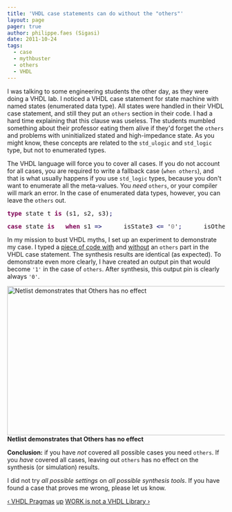 ```yaml
---
title: 'VHDL case statements can do without the "others"'
layout: page 
pager: true
author: philippe.faes (Sigasi)
date: 2011-10-24
tags: 
  - case
  - mythbuster
  - others
  - VHDL
---
```

<div class="content">
<p>I was talking to some engineering students the other day, as they were doing a <span class="caps">VHDL</span> lab. I noticed a <span class="caps">VHDL</span> case statement for state machine with named states (enumerated data type). All states were handled in their <span class="caps">VHDL</span> case statement, and still they put an <code>others</code> section in their code. I had a hard time explaining that this clause was useless. The students mumbled something about their professor eating them alive if they'd forget the <code>others</code> and problems with uninitialized stated and high-impedance state. As you might know, these concepts are related to the <code>std_ulogic</code> and <code>std_logic</code> type, but not to enumerated types. </p>	<p>The <span class="caps">VHDL</span> language will force you to cover all cases. If you do not account for all cases, you are required to write a fallback case (<code>when others</code>), and that is what usually happens if you use <code>std_logic</code> types, because you don't want to enumerate all the meta-values. You <em>need</em> <code>others</code>, or your compiler will mark an error. In the case of enumerated data types, however, you can leave the <code>others</code> out.<br/></p><div class="geshifilter"><pre class="vhdl geshifilter-vhdl" style="font-family:monospace;"><span style="color: #7f0055; font-weight: bold;">type</span> state_t <span style="color: #7f0055; font-weight: bold;">is</span> <span style="color: #000000;">(</span>s1, s2, s3<span style="color: #000000;">)</span><span style="color: #000066;">;</span></pre></div><div class="geshifilter"><pre class="vhdl geshifilter-vhdl" style="font-family:monospace;"><span style="color: #7f0055; font-weight: bold;">case</span> state <span style="color: #7f0055; font-weight: bold;">is</span>	<span style="color: #7f0055; font-weight: bold;">when</span> s1 <span style="color: #000066;">=&gt;</span>		isState3 <span style="color: #000066;">&lt;=</span> '<span style="color: #7d7d7d;">0</span>'<span style="color: #000066;">;</span>		isOthers <span style="color: #000066;">&lt;=</span> '<span style="color: #7d7d7d;">0</span>'<span style="color: #000066;">;</span>	<span style="color: #7f0055; font-weight: bold;">when</span> s2 <span style="color: #000066;">=&gt;</span>		isState3 <span style="color: #000066;">&lt;=</span> '<span style="color: #7d7d7d;">0</span>'<span style="color: #000066;">;</span>		isOthers <span style="color: #000066;">&lt;=</span> '<span style="color: #7d7d7d;">0</span>'<span style="color: #000066;">;</span>	<span style="color: #7f0055; font-weight: bold;">when</span> s3 <span style="color: #000066;">=&gt;</span>		isState3 <span style="color: #000066;">&lt;=</span> '<span style="color: #7d7d7d;">1</span>'<span style="color: #000066;">;</span>		isOthers <span style="color: #000066;">&lt;=</span> '<span style="color: #7d7d7d;">0</span>'<span style="color: #000066;">;</span>	<span style="color: #7f0055; font-weight: bold;">when</span> <span style="color: #7f0055; font-weight: bold;">others</span> <span style="color: #000066;">=&gt;</span> <span style="color: #3f7f5f;">-- There are no other states.</span>		isState3 <span style="color: #000066;">&lt;=</span> '<span style="color: #7d7d7d;">0</span>'<span style="color: #000066;">;</span>		isOthers <span style="color: #000066;">&lt;=</span> '<span style="color: #7d7d7d;">1</span>'<span style="color: #000066;">;</span> <span style="color: #3f7f5f;">-- This <span class="caps">NEVER</span> happens!</span><span style="color: #7f0055; font-weight: bold;">end</span> <span style="color: #7f0055; font-weight: bold;">case</span><span style="color: #000066;">;</span></pre></div>	<p>In my mission to bust <span class="caps">VHDL</span> myths, I set up an experiment to demonstrate my case. I typed a <a href="/sites/www.sigasi.com/files/fsm2.vhd">piece of code with</a> and <a href="/sites/www.sigasi.com/files/fsm1.vhd">without</a> an <code>others</code> part in the <span class="caps">VHDL</span> case statement. The synthesis results are identical (as expected). To demonstrate even more clearly, I have created an output pin that would become <code>'1'</code> in the case of <code>others</code>. After synthesis, this output pin is clearly always <code>'0'</code>.</p>	<p><span class="inline inline-center"><img src="http://www.sigasi.com/sites/www.sigasi.com/files/images/fsm2.preview.png" alt="Netlist demonstrates that Others has no effect" title="Netlist demonstrates that Others has no effect" class="image image-preview " width="640" height="345"/><span class="caption"><strong>Netlist demonstrates that Others has no effect</strong></span></span></p>	<p><strong>Conclusion:</strong> if you have <em>not</em> covered all possible cases you need <code>others</code>. If you <em>have</em> covered all cases, leaving out <code>others</code> has no effect on the synthesis (or simulation) results. </p>	<p>I did not try <em>all possible settings</em> on <em>all possible synthesis tools</em>. If you have found a case that proves me wrong, please let us know.</p>  <div id="book-navigation-1518" class="book-navigation">            <div class="page-links clear-block">              <a href="/content/vhdl-pragmas" class="page-previous" title="Go to previous page">&#8249; VHDL Pragmas</a>                    <a href="/content/vhdl-tips-tricks" class="page-up" title="Go to parent page">up</a>                    <a href="/content/work-not-vhdl-library" class="page-next" title="Go to next page">WORK is not a VHDL Library &#8250;</a>          </div>      </div>  </div>

